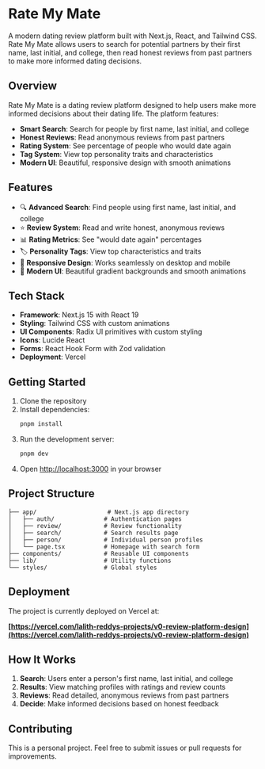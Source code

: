 # Rate My Mate

A modern dating review platform built with Next.js, React, and Tailwind CSS. Rate My Mate allows users to search for potential partners by their first name, last initial, and college, then read honest reviews from past partners to make more informed dating decisions.

## Overview

Rate My Mate is a dating review platform designed to help users make more informed decisions about their dating life. The platform features:

- **Smart Search**: Search for people by first name, last initial, and college
- **Honest Reviews**: Read anonymous reviews from past partners
- **Rating System**: See percentage of people who would date again
- **Tag System**: View top personality traits and characteristics
- **Modern UI**: Beautiful, responsive design with smooth animations

## Features

- 🔍 **Advanced Search**: Find people using first name, last initial, and college
- ⭐ **Review System**: Read and write honest, anonymous reviews
- 📊 **Rating Metrics**: See "would date again" percentages
- 🏷️ **Personality Tags**: View top characteristics and traits
- 📱 **Responsive Design**: Works seamlessly on desktop and mobile
- 🎨 **Modern UI**: Beautiful gradient backgrounds and smooth animations

## Tech Stack

- **Framework**: Next.js 15 with React 19
- **Styling**: Tailwind CSS with custom animations
- **UI Components**: Radix UI primitives with custom styling
- **Icons**: Lucide React
- **Forms**: React Hook Form with Zod validation
- **Deployment**: Vercel

## Getting Started

1. Clone the repository
2. Install dependencies:
   ```bash
   pnpm install
   ```
3. Run the development server:
   ```bash
   pnpm dev
   ```
4. Open [http://localhost:3000](http://localhost:3000) in your browser

## Project Structure

```
├── app/                    # Next.js app directory
│   ├── auth/              # Authentication pages
│   ├── review/            # Review functionality
│   ├── search/            # Search results page
│   ├── person/            # Individual person profiles
│   └── page.tsx           # Homepage with search form
├── components/            # Reusable UI components
├── lib/                   # Utility functions
└── styles/                # Global styles
```

## Deployment

The project is currently deployed on Vercel at:

**[https://vercel.com/lalith-reddys-projects/v0-review-platform-design](https://vercel.com/lalith-reddys-projects/v0-review-platform-design)**

## How It Works

1. **Search**: Users enter a person's first name, last initial, and college
2. **Results**: View matching profiles with ratings and review counts
3. **Reviews**: Read detailed, anonymous reviews from past partners
4. **Decide**: Make informed decisions based on honest feedback

## Contributing

This is a personal project. Feel free to submit issues or pull requests for improvements.
